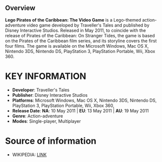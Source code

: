 ## Overview

**Lego Pirates of the Caribbean: The Video Game** is a Lego-themed action-adventure video game developed by Traveller's Tales and published by Disney Interactive Studios. Released in May 2011, to coincide with the release of Pirates of the Caribbean: On Stranger Tides, the game is based on the Pirates of the Caribbean film series, and its storyline covers the first four films. The game is available on the Microsoft Windows, Mac OS X, Nintendo 3DS, Nintendo DS, PlayStation 3, PlayStation Portable, Wii, Xbox 360.


# KEY INFORMATION

- **Developer**: Traveller's Tales
- **Publisher**: Disney Interactive Studios
- **Platforms**: Microsoft Windows, Mac OS X, Nintendo 3DS, Nintendo DS, PlayStation 3, PlayStation Portable, Wii, Xbox 360, 
- **Release Date**: **NA**: 10 May 2011 | **EU**: 13 May 2011 | **AU**: 19 May 2011
- **Genre**: Action-adventure
- **Modes**: Single-player, Multiplayer

# Source of information
 - WIKIPEDIA: [LINK](https://en.wikipedia.org/wiki/Lego_Pirates_of_the_Caribbean:_The_Video_Game)